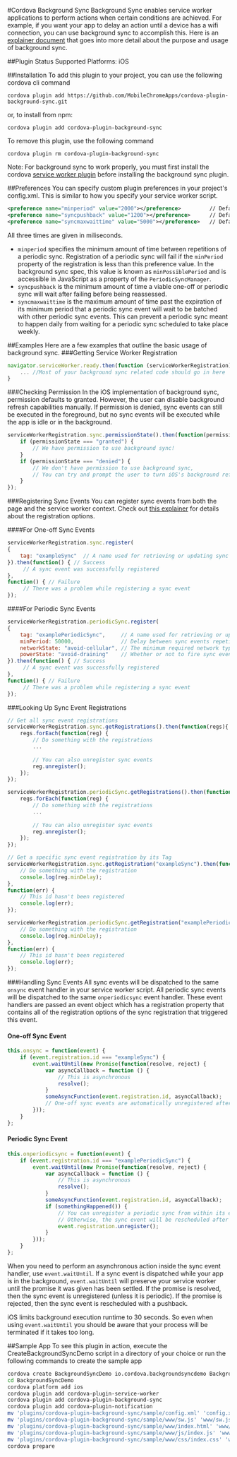 #Cordova Background Sync
Background Sync enables service worker applications to perform actions when certain conditions are achieved. For example, if you want your app to delay an action until a device has a wifi connection, you can use background sync to accomplish this. Here is an [explainer document](https://github.com/slightlyoff/BackgroundSync/blob/master/explainer.md) that goes into more detail about the purpose and usage of background sync.

##Plugin Status
Supported Platforms: iOS

##Installation
To add this plugin to your project, you can use the following cordova cli command
```
cordova plugin add https://github.com/MobileChromeApps/cordova-plugin-background-sync.git
```

or, to install from npm:
```
cordova plugin add cordova-plugin-background-sync
```

To remove this plugin, use the following command
```
cordova plugin rm cordova-plugin-background-sync
```

Note: For background sync to work properly, you must first install the cordova [service worker plugin](https://github.com/MobileChromeApps/cordova-plugin-service-worker) before installing the background sync plugin.

##Preferences
You can specify custom plugin preferences in your project's config.xml. This is similar to how you specify your service worker script.

```xml
<preference name="minperiod" value="2000"></preference>         // Default: 1 hour
<preference name="syncpushback" value="1200"></preference>      // Default: 5 minutes
<preference name="syncmaxwaittime" value="5000"></preference>   // Default: 2 hours
```
All three times are given in miliseconds.
- `minperiod` specifies the minimum amount of time between repetitions of a periodic sync. Registration of a periodic sync will fail if the `minPeriod` property of the registration is less than this preference value. In the background sync spec, this value is known as `minPossiblePeriod` and is accessible in JavaScript as a property of the `PeriodicSyncManager`.
- `syncpushback` is the minimum amount of time a viable one-off or periodic sync will wait after failing before being reassessed.
- `syncmaxwaittime` is the maximum amount of time past the expiration of its minimum period that a periodic sync event will wait to be batched with other periodic sync events. This can prevent a periodic sync meant to happen daily from waiting for a periodic sync scheduled to take place weekly.

##Examples
Here are a few examples that outline the basic usage of background sync.
###Getting Service Worker Registration
```javascript
navigator.serviceWorker.ready.then(function (serviceWorkerRegistration) {  
    ... //Most of your background sync related code should go in here
}
```
###Checking Permission
In the iOS implementation of background sync, permission defaults to granted. However, the user can disable background refresh capabilities manually. If permission is denied, sync events can still be executed in the foreground, but no sync events will be executed while the app is idle or in the background.
```javascript
serviceWorkerRegistration.sync.permissionState().then(function(permissionState) {
    if (permissionState === "granted") {
        // We have permission to use background sync!
    }
    if (permissionState === "denied") {
        // We don't have permission to use background sync,
        // You can try and prompt the user to turn iOS's background referesh back on
    }
});
```
###Registering Sync Events
You can register sync events from both the page and the service worker context. Check out [this explainer](https://github.com/slightlyoff/BackgroundSync/blob/master/explainer.md) for details about the registration options.

####For One-off Sync Events
```javascript
serviceWorkerRegistration.sync.register(
{
    tag: "exampleSync"  // A name used for retrieving or updating sync events, default: empty string
}).then(function() { // Success
     // A sync event was successfully registered
},
function() { // Failure
     // There was a problem while registering a sync event
});
```
####For Periodic Sync Events
```javascript
serviceWorkerRegistration.periodicSync.register(
{
    tag: "examplePeriodicSync",     // A name used for retrieving or updating sync events, default: empty string
    minPeriod: 50000,               // Delay between sync events repetition
    networkState: "avoid-cellular", // The minimum required network type for your sync event
    powerState: "avoid-draining"    // Whether or not to fire sync events while on battery
}).then(function() { // Success
     // A sync event was successfully registered
},
function() { // Failure
     // There was a problem while registering a sync event
});
```

###Looking Up Sync Event Registrations
```javascript
// Get all sync event registrations
serviceWorkerRegistration.sync.getRegistrations().then(function(regs){
    regs.forEach(function(reg) {
        // Do something with the registrations
        ...
  
        // You can also unregister sync events
        reg.unregister();
    });
});

serviceWorkerRegistration.periodicSync.getRegistrations().then(function(regs){
    regs.forEach(function(reg) {
        // Do something with the registrations
        ...
  
        // You can also unregister sync events
        reg.unregister();
    });
});
```
```javascript
// Get a specific sync event registration by its Tag
serviceWorkerRegistration.sync.getRegistration("exampleSync").then(function(reg) {
    // Do something with the registration
    console.log(reg.minDelay);
},
function(err) {
    // This id hasn't been registered
    console.log(err);
});

serviceWorkerRegistration.periodicSync.getRegistration("examplePeriodicSync").then(function(reg) {
    // Do something with the registration
    console.log(reg.minDelay);
},
function(err) {
    // This id hasn't been registered
    console.log(err);
});
```
###Handling Sync Events
All sync events will be dispatched to the same ```onsync``` event handler in your service worker script. All periodic sync events will be dispatched to the same ```onperiodicsync``` event handler. These event handlers are passed an event object which has a registration property that contains all of the registration options of the sync registration that triggered this event.
#### One-off Sync Event
```javascript
this.onsync = function(event) {
    if (event.registration.id === "exampleSync") {
        event.waitUntil(new Promise(function(resolve, reject) {
            var asyncCallback = function () {
                // This is asynchronous
                resolve();
            }
            someAsyncFunction(event.registration.id, asyncCallback);
            // One-off sync events are automatically unregistered after completion
        }));
    }
};
```
#### Periodic Sync Event
```javascript
this.onperiodicsync = function(event) {
    if (event.registration.id === "examplePeriodicSync") {
        event.waitUntil(new Promise(function(resolve, reject) {
            var asyncCallback = function () {
                // This is asynchronous
                resolve();
            }
            someAsyncFunction(event.registration.id, asyncCallback);
            if (somethingHappened()) {
                // You can unregister a periodic sync from within its event handler
                // Otherwise, the sync event will be rescheduled after completion
                event.registration.unregister();
            }
        }));
    }
};
```
When you need to perform an asynchronous action inside the sync event handler, use ```event.waitUntil```. If a sync event is dispatched while your app is in the background, ```event.waitUntil``` will preserve your service worker until the promise it was given has been settled. If the promise is resolved, then the sync event is unregistered (unless it is periodic). If the promise is rejected, then the sync event is rescheduled with a pushback.

iOS limits background execution runtime to 30 seconds. So even when using ```event.waitUntil``` you should be aware that your process will be terminated if it takes too long.

##Sample App
To see this plugin in action, execute the CreateBackgroundSyncDemo script in a directory of your choice or run the following commands to create the sample app
```bash
cordova create BackgroundSyncDemo io.cordova.backgroundsyncdemo BackgroundSyncDemo
cd BackgroundSyncDemo
cordova platform add ios
cordova plugin add cordova-plugin-service-worker
cordova plugin add cordova-plugin-background-sync
cordova plugin add cordova-plugin-notification
mv 'plugins/cordova-plugin-background-sync/sample/config.xml' 'config.xml'
mv 'plugins/cordova-plugin-background-sync/sample/www/sw.js' 'www/sw.js'
mv 'plugins/cordova-plugin-background-sync/sample/www/index.html' 'www/index.html'
mv 'plugins/cordova-plugin-background-sync/sample/www/js/index.js' 'www/js/index.js'
mv 'plugins/cordova-plugin-background-sync/sample/www/css/index.css' 'www/css/index.css'
cordova prepare
```

